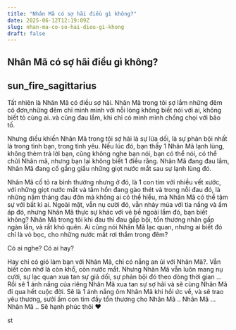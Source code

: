 ```yaml
---
title: "Nhân Mã có sợ hãi điều gì không?"
date: 2025-06-12T12:19:09Z
slug: nhan-ma-co-so-hai-dieu-gi-khong
draft: false
---
```


## Nhân Mã có sợ hãi điều gì không?

## sun_fire_sagittarius

Tất nhiên là Nhân Mã có điều sợ hãi. Nhân Mã trong tôi sợ lắm những đêm cô đơn,những đêm chỉ mình mình với nỗi lòng không biết nói với ai, không biết tỏ cùng ai..và cũng đau lắm, khi chỉ có mình mình chống chọi với bão tố.

Nhưng điều khiến Nhân Mã trong tôi sợ hãi là sự lừa dối, là sự phản bội nhất là trong tình bạn, trong tình yêu. Nếu lúc đó, bạn thấy 1 Nhân Mã lạnh lùng, không thèm trả lời bạn, cũng không nghe bạn nói, bạn có thể nói, có thể chửi Nhân mã, nhưng bạn lại không biết 1 điều rằng. Nhân Mã đang đau lắm, Nhân Mã đang cố gắng giấu những giọt nước mắt sau sự lạnh lùng đó.

Nhân Mã cố tỏ ra bình thường nhưng ở đó, là 1 con tim với nhiều vết xước, với những giọt nước mắt và tâm hồn đang gào thét và trong nỗi đau đó, là những năm tháng đau đớn mà không ai có thể hiểu, mà Nhân Mã có thể tâm sự với bất kì ai. Ngoài mặt, vẫn nụ cười đó, vẫn nhảy múa với tia nắng và ấm áp đó, nhưng Nhân Mã thực sự khác với vẻ bề ngoài lắm đó, bạn biết không?
Nhân Mã trong tôi khi đau thì đau gấp bội, tổn thương nhân gấp ngàn lần, và rất khó quên. Ai cũng nói Nhân Mã lạc quan, nhưng ai biết đó chỉ là vỏ bọc, cho những nước mắt rơi thầm trong đêm?

Có ai nghe?
Có ai hay?

Hay chỉ có gió làm bạn với Nhân Mã, chỉ có nắng an ủi với Nhân Mã?. Vẫn biết còn nhớ là còn khổ, còn nước mắt. Nhưng Nhân Mã vẫn luôn mang nụ cười, sự lạc quan xua tan sự giả dối, sự phản bội đó theo dòng thời gian …
Rồi sẽ 1 ánh nắng của riêng Nhân Mã xua tan sự sợ hãi và sẽ cùng Nhân Mã đi qua hết cuộc đời. Sẽ là 1 ánh nắng ôm Nhân Mã khi hồi ức về, và sẽ trao yêu thương, sưởi ấm con tim đầy tổn thương cho Nhân Mã ..
Nhân Mã …Nhân Mã ..
Sẽ hạnh phúc thôi ♥

st